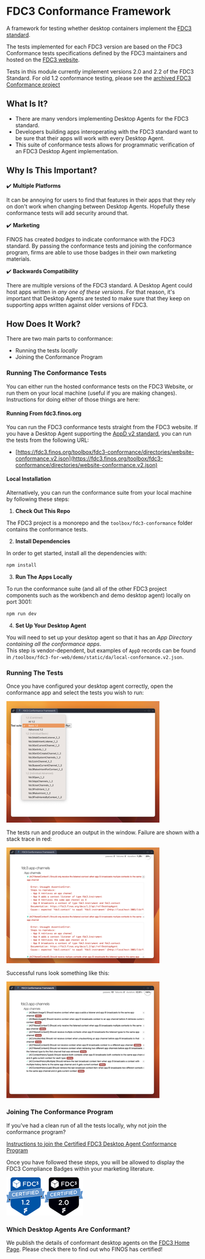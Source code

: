 
# FDC3 Conformance Framework

A framework for testing whether desktop containers implement the [FDC3 standard](https://fdc3.finos.org/).

The tests implemented for each FDC3 version are based on the FDC3 Conformance tests specifications defined by the FDC3 maintainers and hosted on the [FDC3 website](https://fdc3.finos.org/docs/api/conformance/Conformance-Overview). 

Tests in this module currently implement versions 2.0 and 2.2 of the FDC3 Standard.  For old 1.2 conformance testing, please see the [archived FDC3 Conformance project](https://github.com/finos/FDC3-Conformance-Framework) 

## What Is It?

- There are many vendors implementing Desktop Agents for the FDC3 standard.
- Developers building apps interoperating with the FDC3 standard want to be sure that their apps will work with every Desktop Agent.
- This suite of conformance tests allows for programmatic verification of an FDC3 Desktop Agent implementation.

## Why Is This Important?

✔️ **Multiple Platforms**

It can be annoying for users to find that features in their apps that they rely on don't work when changing between Desktop Agents.  Hopefully these conformance tests will add security around that.

✔️ **Marketing**

FINOS has created _badges_ to indicate conformance with the FDC3 standard.   By passing the conformance tests and joining the conformance program, firms are able to use those badges in their own marketing materials.

✔️ **Backwards Compatibility**

There are multiple versions of the FDC3 standard.  A Desktop Agent could host apps written in _any one of these versions_.  For that reason, it's important that Desktop Agents are tested to make sure that they keep on supporting apps written against older versions of FDC3.

## How Does It Work?

There are two main parts to conformance:
  
  - Running the tests _locally_
  - Joining the Conformance Program

### Running The Conformance Tests

You can either run the hosted conformance tests on the FDC3 Website, or run them on your local machine (useful if you are making changes).  Instructions for doing either of those things are here:

#### Running From fdc3.finos.org

You can run the FDC3 conformance tests straight from the FDC3 website.  If you have a Desktop Agent supporting the [AppD v2 standard](https://fdc3.finos.org/docs/app-directory/spec), you can run the tests from the following URL:

 - [https://fdc3.finos.org/toolbox/fdc3-conformance/directories/website-conformance.v2.json](https://fdc3.finos.org/toolbox/fdc3-conformance/directories/website-conformance.v2.json)

#### Local Installation

Alternatively, you can run the conformance suite from your local machine by following these steps:

1.  **Check Out This Repo**

The FDC3 project is a monorepo and the `toolbox/fdc3-conformance` folder contains the conformance tests.  

2. **Install Dependencies**

In order to get started, install all the dependencies with:

```sh
npm install
```

3.  **Run The Apps Locally**

To run the conformance suite (and all of the other FDC3 project components such as the workbench and demo desktop agent) locally on port 3001:

```sh
npm run dev
```

4.  **Set Up Your Desktop Agent**

You will need to set up your desktop agent so that it has an _App Directory containing all the conformance apps_.   
This step is vendor-dependent, but examples of `AppD` records can be found in `/toolbox/fdc3-for-web/demo/static/da/local-conformance.v2.json`.

### Running The Tests

Once you have configured your desktop agent correctly, open the conformance app and select the tests you wish to run:

<img src="static/selecting.png" alt="Selecting Tests" width="400px" />

The tests run and produce an output in the window.  Failure are shown with a stack trace in red:

<img src="static/failing.png" alt="Running Tests" width="400px" />

Successful runs look something like this:

<img src="static/running.png" alt="Success" width="400px" />

### Joining The Conformance Program

If you've had a clean run of all the tests locally, why not join the conformance program?

[Instructions to join the Certified FDC3 Desktop Agent Conformance Program](instructions.md)

Once you have followed these steps, you will be allowed to display the FDC3 Compliance Badges within your marketing literature.

<img src="terms-conditions/graphics/1.2/2022_FDC3_CompliantBadge_1.2.png" alt="Conformance with FDC3 1.2" width="100px"><img src="terms-conditions/graphics/2.0/2022_FDC3_CompliantBadge_2.0.png" alt="Conformance with FDC3 2.0"  width="100px">

### Which Desktop Agents Are Conformant?

We publish the details of conformant desktop agents on the [FDC3 Home Page](https://fdc3.finos.org#conformance).  Please check there to find out who FINOS has certified! 

